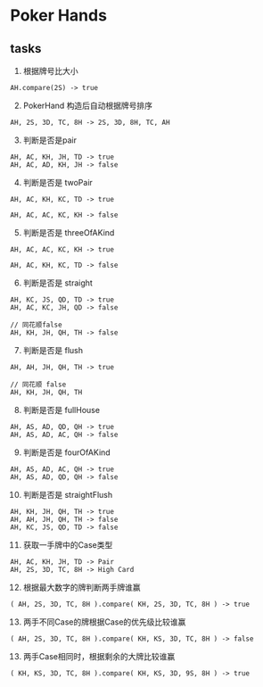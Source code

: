# Poker Hands

## tasks

1. 根据牌号比大小

```
AH.compare(2S) -> true
```

2. PokerHand 构造后自动根据牌号排序
```
AH, 2S, 3D, TC, 8H -> 2S, 3D, 8H, TC, AH
```

3. 判断是否是pair

```
AH, AC, KH, JH, TD -> true
AH, AC, AD, KH, JH -> false
```

4. 判断是否是 twoPair

```
AH, AC, KH, KC, TD -> true
```

```
AH, AC, AC, KC, KH -> false
```

5. 判断是否是 threeOfAKind

```
AH, AC, AC, KC, KH -> true
```
```
AH, AC, KH, KC, TD -> false
```

6. 判断是否是 straight

```
AH, KC, JS, QD, TD -> true
AH, AC, KC, JH, QD -> false

// 同花顺false
AH, KH, JH, QH, TH -> false

```

7. 判断是否是 flush
```
AH, AH, JH, QH, TH -> true

// 同花顺 false
AH, KH, JH, QH, TH
```

8. 判断是否是 fullHouse
```
AH, AS, AD, QD, QH -> true
AH, AS, AD, AC, QH -> false
```
9. 判断是否是 fourOfAKind
```
AH, AS, AD, AC, QH -> true
AH, AS, AD, QD, QH -> false
```

10. 判断是否是 straightFlush
```
AH, KH, JH, QH, TH -> true
AH, AH, JH, QH, TH -> false
AH, KC, JS, QD, TD -> false
```

11. 获取一手牌中的Case类型

```
AH, AC, KH, JH, TD -> Pair
AH, 2S, 3D, TC, 8H -> High Card
```

12. 根据最大数字的牌判断两手牌谁赢
```
( AH, 2S, 3D, TC, 8H ).compare( KH, 2S, 3D, TC, 8H ) -> true
```

13. 两手不同Case的牌根据Case的优先级比较谁赢
```
( AH, 2S, 3D, TC, 8H ).compare( KH, KS, 3D, TC, 8H ) -> false
```

13. 两手Case相同时，根据剩余的大牌比较谁赢
```
( KH, KS, 3D, TC, 8H ).compare( KH, KS, 3D, 9S, 8H ) -> true
```
